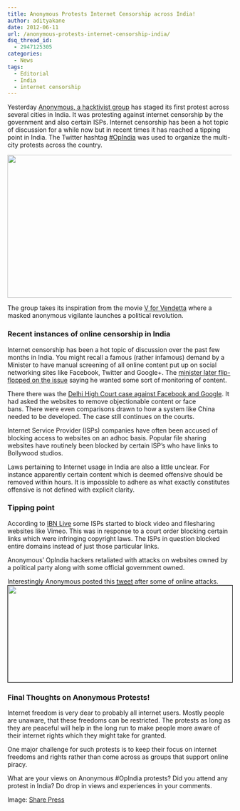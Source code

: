 ```yaml
---
title: Anonymous Protests Internet Censorship across India!
author: adityakane
date: 2012-06-11
url: /anonymous-protests-internet-censorship-india/
dsq_thread_id:
  - 2947125305
categories:
  - News
tags:
  - Editorial
  - India
  - internet censorship
---
```

Yesterday <a href="http://en.wikipedia.org/wiki/Anonymous_(group)" onclick="_gaq.push(['_trackEvent', 'outbound-article', 'http://en.wikipedia.org/wiki/Anonymous_(group)', 'Anonymous, a hacktivist group']);" >Anonymous, a hacktivist group</a> has staged its first protest across several cities in India. It was protesting against internet censorship by the government and also certain ISPs. Internet censorship has been a hot topic of discussion for a while now but in recent times it has reached a tipping point in India. The Twitter hashtag <a href="https://twitter.com/#!/search/%23OpIndia" onclick="_gaq.push(['_trackEvent', 'outbound-article', 'https://twitter.com/#!/search/%23OpIndia', '#OpIndia']);" >#OpIndia</a> was used to organize the multi-city protests across the country.

[<img class="size-full wp-image-58598 alignnone" title="anonymous_opindia" src="http://cdn.devilsworkshop.org/files/2012/06/anonymous_opindia.png" alt="" width="546" height="321" />][1]

The group takes its inspiration from the movie <a href="http://en.wikipedia.org/wiki/V_for_Vendetta_(film)" onclick="_gaq.push(['_trackEvent', 'outbound-article', 'http://en.wikipedia.org/wiki/V_for_Vendetta_(film)', 'V for Vendetta']);" >V for Vendetta</a> where a masked anonymous vigilante launches a political revolution.

### Recent instances of online censorship in India

Internet censorship has been a hot topic of discussion over the past few months in India. You might recall a famous (rather infamous) demand by a Minister to have manual screening of all online content put up on social networking sites like Facebook, Twitter and Google+. The [minister later flip-flopped on the issue][2] saying he wanted some sort of monitoring of content.

There there was the [Delhi High Court case against Facebook and Google][3]. It had asked the websites to remove objectionable content or face bans. There were even comparisons drawn to how a system like China needed to be developed. The case still continues on the courts.

Internet Service Provider (ISPs) companies have often been accused of blocking access to websites on an adhoc basis. Popular file sharing websites have routinely been blocked by certain ISP&#8217;s who have links to Bollywood studios.

Laws pertaining to Internet usage in India are also a little unclear. For instance apparently certain content which is deemed offensive should be removed within hours. It is impossible to adhere as what exactly constitutes offensive is not defined with explicit clarity.

### Tipping point

According to <a href="http://ibnlive.in.com/news/indian-isps-block-websites-anonymous-hackers-retaliate/258859-11.html" onclick="_gaq.push(['_trackEvent', 'outbound-article', 'http://ibnlive.in.com/news/indian-isps-block-websites-anonymous-hackers-retaliate/258859-11.html', 'IBN Live']);" >IBN Live</a> some ISPs started to block video and filesharing websites like Vimeo. This was in response to a court order blocking certain links which were infringing copyright laws. The ISPs in question blocked entire domains instead of just those particular links.

Anonymous&#8217; OpIndia hackers retaliated with attacks on websites owned by a political party along with some official government owned.

Interestingly Anonymous posted this <a href="https://twitter.com/YourAnonNews/status/203099023769485312" onclick="_gaq.push(['_trackEvent', 'outbound-article', 'https://twitter.com/YourAnonNews/status/203099023769485312', 'tweet']);" >tweet</a> after some of online attacks.  
[<img class="alignnone size-full wp-image-58609" style="border: 1px solid black;" title="Anon_tweet" src="http://cdn.devilsworkshop.org/files/2012/06/Anon_tweet.png" alt="" width="508" height="217" />][4]

### Final Thoughts on Anonymous Protests!

Internet freedom is very dear to probably all internet users. Mostly people are unaware, that these freedoms can be restricted. The protests as long as they are peaceful will help in the long run to make people more aware of their internet rights which they might take for granted.

One major challenge for such protests is to keep their focus on internet freedoms and rights rather than come across as groups that support online piracy.

What are your views on Anonymous #OpIndia protests? Did you attend any protest in India? Do drop in views and experiences in your comments.

Image: <a href="http://sharepress.org" onclick="_gaq.push(['_trackEvent', 'outbound-article', 'http://sharepress.org', 'Share Press']);" >Share Press</a>

 [1]: http://cdn.devilsworkshop.org/files/2012/06/anonymous_opindia.png
 [2]: http://devilsworkshop.org/indian-government-flipflops-internet-censorship/
 [3]: http://devilsworkshop.org/internet-censorship-india-facebook-google/
 [4]: http://cdn.devilsworkshop.org/files/2012/06/Anon_tweet.png

